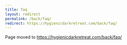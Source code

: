 ```yaml
---
title: faq
layout: redirect
permalink: /back/faq/
redirect: https://hygienicdarkretreat.com/back/faq/
---
```


Page moved to <https://hygienicdarkretreat.com/back/faq/>

